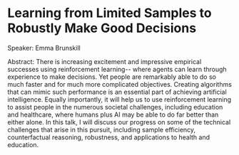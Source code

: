 # Learning from Limited Samples to Robustly Make Good Decisions

Speaker: Emma Brunskill

Abstract: There is increasing excitement and impressive empirical successes using reinforcement learning-- where agents can learn through experience to make decisions. Yet people are remarkably able to do so much faster and for much more complicated objectives. Creating algorithms that can mimic such performance is an essential part of achieving artificial intelligence. Equally importantly, it will help us to use reinforcement learning to assist people in the numerous societal challenges, including education and healthcare, where humans plus AI may be able to do far better than either alone. In this talk, I will discuss our progress on some of the technical challenges that arise in this pursuit, including sample efficiency, counterfactual reasoning, robustness, and applications to health and education.
